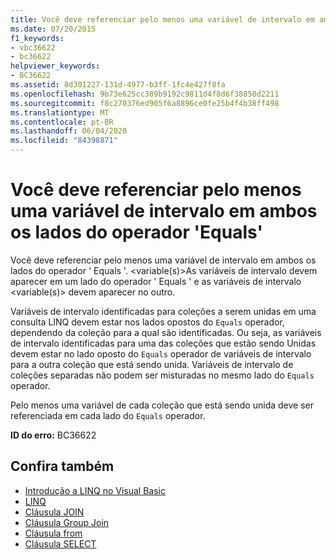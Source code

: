 ```yaml
---
title: Você deve referenciar pelo menos uma variável de intervalo em ambos os lados do operador 'Equals'
ms.date: 07/20/2015
f1_keywords:
- vbc36622
- bc36622
helpviewer_keywords:
- BC36622
ms.assetid: 8d301227-131d-4977-b3ff-1fc4e427f8fa
ms.openlocfilehash: 9b73e625cc389b9192c9811d4f8d6f38850d2211
ms.sourcegitcommit: f8c270376ed905f6a8896ce0fe25b4f4b38ff498
ms.translationtype: MT
ms.contentlocale: pt-BR
ms.lasthandoff: 06/04/2020
ms.locfileid: "84398871"
---
```

# <a name="you-must-reference-at-least-one-range-variable-on-both-sides-of-the-equals-operator"></a>Você deve referenciar pelo menos uma variável de intervalo em ambos os lados do operador 'Equals'
Você deve referenciar pelo menos uma variável de intervalo em ambos os lados do operador ' Equals '. \<variable(s)>As variáveis de intervalo devem aparecer em um lado do operador ' Equals ' e as variáveis de intervalo \<variable(s)> devem aparecer no outro.  
  
 Variáveis de intervalo identificadas para coleções a serem unidas em uma consulta LINQ devem estar nos lados opostos do `Equals` operador, dependendo da coleção para a qual são identificadas. Ou seja, as variáveis de intervalo identificadas para uma das coleções que estão sendo Unidas devem estar no lado oposto do `Equals` operador de variáveis de intervalo para a outra coleção que está sendo unida. Variáveis de intervalo de coleções separadas não podem ser misturadas no mesmo lado do `Equals` operador.  
  
 Pelo menos uma variável de cada coleção que está sendo unida deve ser referenciada em cada lado do `Equals` operador.  
  
 **ID do erro:** BC36622  
  
## <a name="see-also"></a>Confira também

- [Introdução a LINQ no Visual Basic](../programming-guide/language-features/linq/introduction-to-linq.md)
- [LINQ](../programming-guide/language-features/linq/index.md)
- [Cláusula JOIN](../language-reference/queries/join-clause.md)
- [Cláusula Group Join](../language-reference/queries/group-join-clause.md)
- [Cláusula from](../language-reference/queries/from-clause.md)
- [Cláusula SELECT](../language-reference/queries/select-clause.md)
